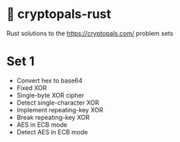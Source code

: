 # 🦀 cryptopals-rust

Rust solutions to the https://cryptopals.com/ problem sets

# Set 1
* Convert hex to base64
* Fixed XOR
* Single-byte XOR cipher
* Detect single-character XOR
* Implement repeating-key XOR
* Break repeating-key XOR
* AES in ECB mode
* Detect AES in ECB mode
